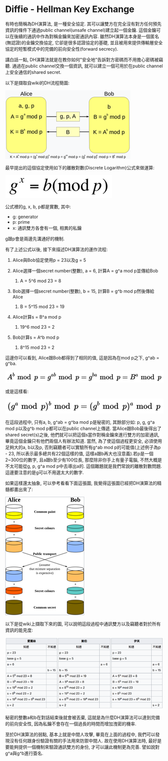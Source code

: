 # Diffie - Hellman Key Exchange

有時也簡稱為DH演算法, 是一種安全協定. 其可以讓雙方在完全沒有對方任何預先資訊的條件下通過public channel\(unsafe channel\)建立起一個金鑰. 這個金鑰可以在後續的通訊中作為對稱金鑰來加密通訊內容. 雖然DH演算法本身是一個匿名\(無認證\)的金鑰交換協定, 它卻是很多認證協定的基礎, 並且被用來提供傳輸層安全協定的短暫模式中的完備的前向安全性\(forward secrecy\).

講白話一點, DH演算法就是在教你如何"安全地"告訴對方密碼而不用擔心密碼被竊聽. 通過在public channel交換一個資訊, 就可以建立一個可用於在public channel上安全通信的shared secret.

以下是擷取自wiki的DH流程簡圖:

![](/assets/DH-architecture.png)

最早提出的這個協定使用如下的離散對數\(Discrete Logarithm\)公式來做運算:

![](/assets/DH-formula.png)

公式裡的g, x, b, p都是實數, 其中:

* g: generator
* p: prime
* x: 通訊雙方各會有一個, 相異的私鑰

g跟p會是兩邊先溝通好的機制.

有了上述公式以後, 接下來描述DH演算法的運作流程:

1. Alice與Bob協定使用p = 23以及g = 5

2. Alice選擇一個secret number\(整數\), a = 6, 計算A = g^a mod p並傳給Bob

   1. A = 5^6 mod 23 = 8

3. Bob選擇一個secret number\(整數\), b = 15, 計算B = g^b mod p然後傳給Alice

   1. B = 5^15 mod 23 = 19

4. Alice計算s = B^a mod p

   1. 19^6 mod 23 = 2

5. Bob計算s = A^b mod p

   1. 8^15 mod 23 = 2

這邊你可以看到, Alice跟Bob都得到了相同的值, 這是因為在mod p之下, g^ab = g^ba.

![](/assets/DH-formula2.png)

或是這樣看:

![](/assets/DH-formula3.png)

在這段過程中, 只有a, b, g^ab = g^ba mod p是秘密的, 其餘部分如: p, g, g^a mod p以及g^b mod p都可以在public channel上傳遞. 當Alice跟Bob最後得出了shared secret\(s\)之後, 他們就可以把這個s當作對稱金鑰來進行雙方的加密通訊, 畢竟這個金鑰只有他們兩個人有辦法知道. 當然, 為了使這個過程更安全, 必須使用足夠大的a, b以及p, 否則竊聽者可以實驗所有g^ab mod p的可能值\(上述例子為p - 23, 所以表示最多總共有22個這樣的值, 這樣a跟b再大也沒意義\).若p是一個2~300位的數字, 且a跟b至少有100位長, 那麼除非你手上有量子電腦, 不然大概是不太可能從g, p, g^a mod p中去導出a的. 這個難題就是我們常說的離散對數問題. 這邊要注意的是g可以不用選太大的數字.

如果這樣還太抽象, 可以參考看看下面這張圖, 我覺得這張圖已經把DH演算法的精髓都畫出來了:

![](/assets/DH-example.png)

以下是從wiki上擷取下來的圖, 可以說明這段過程中通訊雙方以及竊聽者對於所有資訊的能見度:

![](/assets/D-H-process.png)

秘密的整數a和b在對話結束後就會被丟棄, 這就是為什麼DH演算法可以達到完備的前向安全性, 因為私鑰不會存在一個過長的時間而增加洩密的機率.

至於DH演算法的弱點, 基本上就是中間人攻擊, 畢竟在上面的過程中, 我們可以發現沒有任何跟身份驗證有關的手法用來防禦中間人. 故在使用DH演算法時, 最好是要能夠提供一個機制來驗證通訊雙方的身份, 才可以讓此機制更為完善. 譬如說對g^a與g^b進行簽名.

